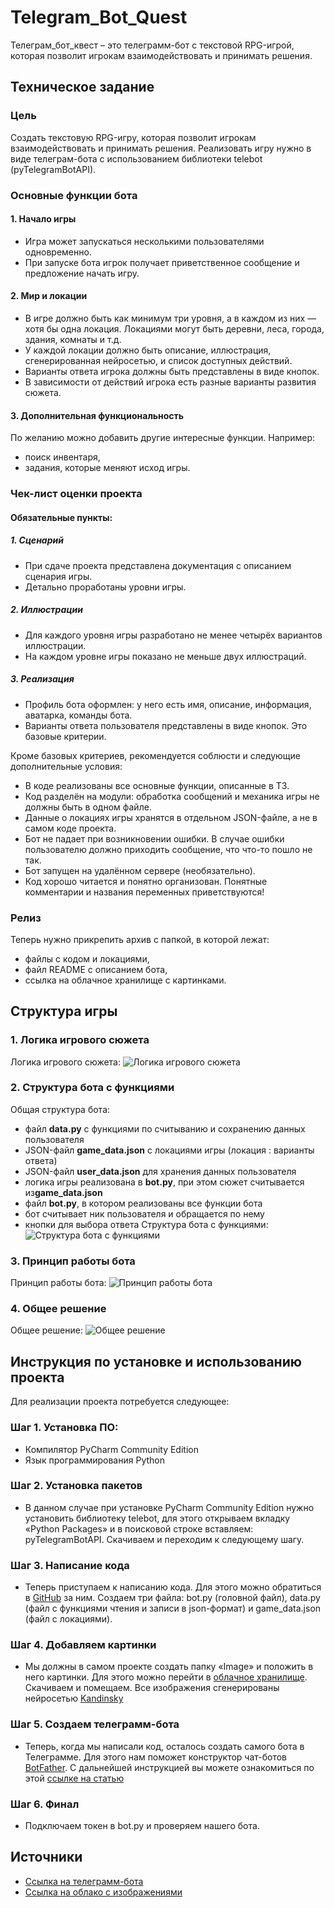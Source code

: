 #  **Telegram_Bot_Quest**
Телеграм_бот_квест – это телеграмм-бот с текстовой RPG-игрой, которая позволит игрокам взаимодействовать и принимать решения. 

## **Техническое задание**
### **Цель**
Создать текстовую RPG-игру, которая позволит игрокам взаимодействовать и принимать решения. Реализовать игру нужно в виде телеграм-бота с использованием библиотеки telebot (pyTelegramBotAPI).
### **Основные функции бота**
#### **1. Начало игры**
- Игра может запускаться несколькими пользователями одновременно.
- При запуске бота игрок получает приветственное сообщение и предложение начать игру.
#### **2. Мир и локации**
- В игре должно быть как минимум три уровня, а в каждом из них — хотя бы одна локация. Локациями могут быть деревни, леса, города, здания, комнаты и т.д.
- У каждой локации должно быть описание, иллюстрация, сгенерированная нейросетью, и список доступных действий.
- Варианты ответа игрока должны быть представлены в виде кнопок.
- В зависимости от действий игрока есть разные варианты развития сюжета.
#### **3. Дополнительная функциональность**
По желанию можно добавить другие интересные функции. Например:
- поиск инвентаря,
- задания, которые меняют исход игры.

### **Чек-лист оценки проекта**
#### **Обязательные пункты:** 
##### **1. Сценарий**
- При сдаче проекта представлена документация с описанием сценария игры.
- Детально проработаны уровни игры.
##### **2. Иллюстрации**
- Для каждого уровня игры разработано не менее четырёх вариантов иллюстрации.
- На каждом уровне игры показано не меньше двух иллюстраций.
##### **3. Реализация**
- Профиль бота оформлен: у него есть имя, описание, информация, аватарка, команды бота.
- Варианты ответа пользователя представлены в виде кнопок.
Это базовые критерии. 

Кроме базовых критериев, рекомендуется соблюсти и следующие дополнительные условия:
- В коде реализованы все основные функции, описанные в ТЗ.
- Код разделён на модули: обработка сообщений и механика игры не должны быть в одном файле.
- Данные о локациях игры хранятся в отдельном JSON-файле, а не в самом коде проекта.
- Бот не падает при возникновении ошибки. В случае ошибки пользователю должно приходить сообщение, что что-то пошло не так.
- Бот запущен на удалённом сервере (необязательно).
- Код хорошо читается и понятно организован. Понятные комментарии и названия переменных приветствуются!

### **Релиз**
Теперь нужно прикрепить архив с папкой, в которой лежат:
- файлы с кодом и локациями,
- файл README с описанием бота,
- ссылка на облачное хранилище с картинками.

## **Структура игры**
### **1. Логика игрового сюжета** 
Логика игрового сюжета: ![Логика игрового сюжета](https://github.com/Sensei-PGD/Telegram_Bot_Quest/blob/main/schemes/The_logic_of_the_game.png)     

### **2. Структура бота с функциями** 
Общая структура бота:
- файл **data.py** с функциями по считыванию и сохранению данных пользователя
- JSON-файл **game_data.json** с локациями игры (локация : варианты ответа)
- JSON-файл **user_data.json** для хранения данных пользователя
- логика игры реализована в **bot.py**, при этом сюжет считывается из**game_data.json**
- файл **bot.py**, в котором реализованы все функции бота 
- бот считывает ник пользователя и обращается по нему
- кнопки для выбора ответа
Структура бота с функциями: ![Структура бота с функциями](https://github.com/Sensei-PGD/Telegram_Bot_Quest/blob/main/schemes/Bot_structure_with_functions.jpg)  
### **3. Принцип работы бота** 
Принцип работы бота: ![Принцип работы бота](https://github.com/Sensei-PGD/Telegram_Bot_Quest/blob/main/schemes/How_the_bot_works.jpg)    

### **4. Общее решение** 
Общее решение: ![Общее решение](https://github.com/Sensei-PGD/Telegram_Bot_Quest/blob/main/schemes/The_general_solution.jpg)    

## **Инструкция по установке и использованию проекта**
Для реализации проекта потребуется следующее:
### **Шаг 1. Установка ПО:**
- Компилятор PyCharm Community Edition
- Язык программирования Python
### **Шаг 2. Установка пакетов**
- В данном случае при установке PyCharm Community Edition нужно установить библиотеку telebot, для этого открываем вкладку «Python Packages» и в поисковой строке вставляем: pyTelegramBotAPI. Скачиваем и переходим к следующему шагу.
### **Шаг 3. Написание кода**
- Теперь приступаем к написанию кода. Для этого можно обратиться в [GitHub](https://github.com/Sensei-PGD/Telegram_Bot_Quest.git) за ним. Создаем три файла: bot.py (головной файл), data.py (файл с функциями чтения и записи в json-формат) и game_data.json (файл с локациями). 
### **Шаг 4. Добавляем картинки**
- Мы должны в самом проекте создать папку «Image» и положить в него картинки. Для этого можно перейти в [облачное хранилище](https://github.com/Sensei-PGD/Telegram_Bot_Quest/tree/main/illustrations). Скачиваем и помещаем. Все изображения сгенерированы нейросетью [Kandinsky](https://fusionbrain.ai/?ref=vc.ru) 
### **Шаг 5. Создаем телеграмм-бота**
- Теперь, когда мы написали код, осталось создать самого бота в Телеграмме. Для этого нам поможет конструктор чат-ботов [BotFather](https://t.me/BotFather). С дальнейшей инструкцией вы можете ознакомиться по этой [ссылке на статью]( https://vc.ru/dev/903659-kak-sozdat-bota-v-telegram-za-5-minut-botfather)
### **Шаг 6. Финал**
- Подключаем токен в bot.py и проверяем нашего бота. 

## **Источники**
- [Ссылка на телеграмм-бота](https://t.me/Anumi_assistent_bot)
- [Ссылка на облако с изображениями](https://disk.yandex.ru/d/nOqjwEqlcGkz0g) 
